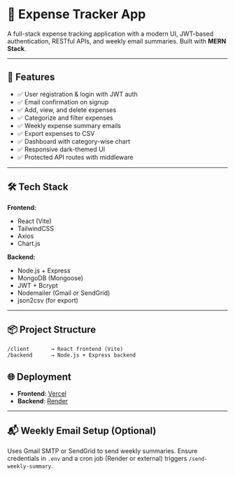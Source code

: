 # 💸 Expense Tracker App

A full-stack expense tracking application with a modern UI, JWT-based authentication, RESTful APIs, and weekly email summaries. Built with **MERN Stack**.

---

## 🌟 Features

- ✅ User registration & login with JWT auth
- ✅ Email confirmation on signup
- ✅ Add, view, and delete expenses
- ✅ Categorize and filter expenses
- ✅ Weekly expense summary emails
- ✅ Export expenses to CSV
- ✅ Dashboard with category-wise chart
- ✅ Responsive dark-themed UI
- ✅ Protected API routes with middleware

---

## 🛠️ Tech Stack

**Frontend:**  
- React (Vite)  
- TailwindCSS  
- Axios  
- Chart.js  

**Backend:**  
- Node.js + Express  
- MongoDB (Mongoose)  
- JWT + Bcrypt  
- Nodemailer (Gmail or SendGrid)  
- json2csv (for export)

---

## 📦 Project Structure

```
/client       → React frontend (Vite)
/backend      → Node.js + Express backend
```

## 🌐 Deployment

- **Frontend**: [Vercel](https://expense-tracker-full-stack-seven.vercel.app/)
- **Backend**: [Render](https://expense-tracker-full-stack-zrih.onrender.com)

---

## 📬 Weekly Email Setup (Optional)

Uses Gmail SMTP or SendGrid to send weekly summaries. Ensure credentials in `.env` and a cron job (Render or external) triggers `/send-weekly-summary`.


